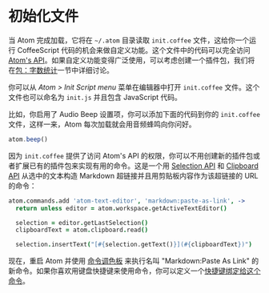 # 初始化文件

当 Atom 完成加载，它将在 `~/.atom` 目录读取 `init.coffee` 文件，这给你一个运行 CoffeeScript 代码的机会来做自定义功能。这个文件中的代码可以完全访问 [Atom's API](https://atom.io/docs/api/v1.28.2/AtomEnvironment)。如果自定义功能变得广泛使用，可以考虑创建一个插件包，我们将在[包：字数统计](/mac/chapter3/package-word-count)一节中详细讨论。

你可以从 *Atom > Init Script menu* 菜单在编辑器中打开 `init.coffee` 文件。这个文件也可以命名为 `init.js` 并且包含 JavaScript 代码。

比如，你启用了 Audio Beep 设置项，你可以添加下面的代码到你的 `init.coffee` 文件，这样一来，Atom 每次加载就会用音频蜂鸣向你问好。

```js
atom.beep()
```

因为 `init.coffee` 提供了访问 Atom's API 的权限，你可以不用创建新的插件包或者扩展已有的插件包来实现有用的命令。这是一个用 [Selection API](https://atom.io/docs/api/v1.28.2/Selection) 和 [Clipboard API](https://atom.io/docs/api/v1.28.2/Clipboard) 从选中的文本构造 Markdown 超链接并且用剪贴板内容作为该超链接的 URL 的命令：

```coffeescript
atom.commands.add 'atom-text-editor', 'markdown:paste-as-link', ->
  return unless editor = atom.workspace.getActiveTextEditor()

  selection = editor.getLastSelection()
  clipboardText = atom.clipboard.read()

  selection.insertText("[#{selection.getText()}](#{clipboardText})")
```

现在，重启 Atom 并使用 [命令调色板](/windows/chapter1/atom-basics?id=命令调色板) 来执行名叫 "Markdown:Paste As Link" 的新命令。如果你喜欢用键盘快捷键来使用命令，你可以定义一个[快捷键绑定给这个命令](https://flight-manual.atom.io/using-atom/sections/basic-customization/#customizing-keybindings)。
